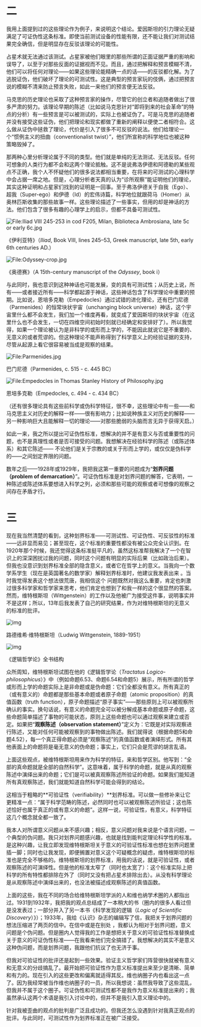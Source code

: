 # 二

我用上面提到过的这些理论作为例子，来说明这个结论。爱因斯坦的引力理论无疑满足了可证伪性这条标准。即使当前测试设备的性能有限，还不能让我们对测试结果完全确信，但是明显存在反驳该理论的可能性。

占星术就无法通过该测试。占星家被他们眼里的那些所谓的正面证据严重的影响和误导了，以至于对那些反面的证据视而不见。而且，通过把解释和预言模糊不清，他们可以将任何对理论——如果这些理论能精确一点的话——的反驳都化解。为了逃脱证伪，他们破坏了理论的可测试性。这是典型的预言家玩的伎俩，通过把预言说的模糊不清来防止预言失败，如此一来他们的预言便无法反驳。

马克思的历史理论也采取了这种预言家的操作，尽管它的创立者和追随者做出了很多严肃的努力。该理论早期的陈述（比如说马克思针对“即将到来的社会革命”的特点的分析）有一些预言是可以被测试的，实际上也被证伪了。可是马克思的追随者并没有接受这些证伪，他们把理论和现实都做了重新的阐释以便使二者相符合。这么做从证伪中拯救了理论，代价是引入了很多不可反驳的说法。他们给理论一个“惯例主义的扭曲（conventionalist twist）”，他们所宣称的科学地位也被这种策略毁掉了。

那两种心里分析理论属于不同的类型。他们就是单纯的无法测试、无法反驳。任何可想象的人类行为都不会和这两个理论抵触。这不是说弗洛伊德和阿德勒的某些观点不正确，我个人不怀疑他们的很多说法都相当重要，在将来的可测试的心理科学中会占据一席之地。但是，心理分析者天真的认为“诊所观察”能证明他们的理论，其实这种证明和占星家们找到的证明是一回事。至于弗洛伊德关于自我（Ego）、超我（Super-ego）和伊德（Id）的宏伟诗篇，科学地位就跟荷马（Homer）从奥林匹斯收集的那些故事一样。这些理论描述了一些事实，但用的却是神话的方法。他们包含了很多有趣的心理学上的启示，但都不具备可测试性。

![File:Iliad VIII 245-253 in cod F205, Milan, Biblioteca Ambrosiana, late 5c or early 6c.jpg](https://upload.wikimedia.org/wikipedia/commons/0/0d/Iliad_VIII_245-253_in_cod_F205%2C_Milan%2C_Biblioteca_Ambrosiana%2C_late_5c_or_early_6c.jpg)

《伊利亚特》（*Iliad*, Book VIII, lines 245–53, Greek manuscript, late 5th, early 6th centuries AD.）

![File:Odyssey-crop.jpg](https://upload.wikimedia.org/wikipedia/commons/thumb/1/1a/Odyssey-crop.jpg/625px-Odyssey-crop.jpg)

《奥德赛》（A 15th-century manuscript of the *Odyssey*, book i）

与此同时，我也意识到这种神话也可能发展，变的具有可测试性；从历史上说，所有——或者接近所有——科学都起源于神话，这些神话包含了科学理论中重要的预期。比如说，恩培多克勒（Empedocles）通过试错的进化理论，还有巴门尼德（Parmenides）的恒常块状宇宙（unchanging block universe）神话，这个宇宙里什么都不会发生，我们加一个维度再看，就变成了爱因斯坦的块状宇宙（在这里什么也不会发生，一切在四维空间初始时刻就已经确定和安排好了）。所以我觉得，如果一个理论被认为是非科学的或形而上学的，不能因此就说它是不重要的、无意义的或者荒谬的。但这种理论不能声称得到了科学意义上的经验证据的支持，尽管从起源上看它很容易被当成是观察的结果。

![File:Parmenides.jpg](https://upload.wikimedia.org/wikipedia/commons/e/ed/Parmenides.jpg)

巴门尼德（Parmenides, c. 515 - c. 445 BC）

![File:Empedocles in Thomas Stanley History of Philosophy.jpg](https://upload.wikimedia.org/wikipedia/commons/thumb/2/2b/Empedocles_in_Thomas_Stanley_History_of_Philosophy.jpg/415px-Empedocles_in_Thomas_Stanley_History_of_Philosophy.jpg)

恩培多克勒（Empedocles, c. 494 - c. 434 BC）

（还有很多理论具有这些前科学或伪科学特征，很不幸，这些理论中有一些——和马克思主义对历史的解释一样——很有影响力；比如说种族主义对历史的解释——另一种影响巨大且能解释一切的理论——对那些脆弱的头脑而言无异于获得天启。）

如此一来，我之所以提出可证伪性标准，想解决的并不是有意义与否或重要性的问题，也不是真理性或者是否可接受的问题。我想解决在经验科学的陈述（或陈述体系）和其它陈述—— 不论他们是关于宗教的或关于形而上学的，或仅仅是伪科学的——之间划定界限的问题。

数年之后——1928年或1929年，我把我这第一重要的问题成为“**划界问题（problem of demarcation）**”。可证伪性标准是对划界问题的解答，它表明，一种陈述或陈述体系要想进入科学之列，必须和那些可能的观察或者可想像的观察之间存在矛盾才行。

# 三

现在我当然清楚的看到，这种划界标准——可测试性、可证伪性、可反驳性的标准——远非显而易见；甚至现在，这个标准的重要性都没有被公众完全认识到。在1920年那个时候，我还觉得这条标准挺平凡的，虽然这标准帮我解决了一个在智识上的深深困扰过我的问题，同时这个问题有明显的实际后果（比如政治后果）。但我也没意识到划界标准全部的隐含意义，或者它在哲学上的意义。当我向一个数学系学生（现在是英国著名的数学家）解释划界标准时，他建议我发表出来 。当时我觉得发表这个想法很荒唐，我相信这个 问题既然对我这么重要，肯定也刺激过很多科学家和哲学家来思考，他们肯定也想到了和我一样的这个很显然的答案。然而，维特根斯坦（Wittgenstein）的工作以及他被广为接受这件事，说明事实并不是这样；所以，13年后我发表了自己的研究结果，作为对维特根斯坦的无意义的标准的批评。

![img](https://upload.wikimedia.org/wikipedia/commons/thumb/a/ab/Ludwig_Wittgenstein.jpg/220px-Ludwig_Wittgenstein.jpg)

路德维希·维特根斯坦（Ludwig Wittgenstein, 1889-1951）

![img](https://upload.wikimedia.org/wikipedia/commons/d/d5/Tractatus_Logico_Philosophicus_Text_Structure.png)

《逻辑哲学论》全书结构 

众所周知，维特根斯坦试图在他的《逻辑哲学论（*Tractatus Logico-philosophicus*）》中（例如命题6.53、命题6.54和命题5）展示，所有所谓的哲学或形而上学的命题实际上是非命题或是伪命题：它们全都没有意义。所有真正的（或有意义的）命题都是那些基本命题或者原子命题（atomic proposition）的真值函数（truth function），原子命题描述“原子事实”——那些原则上可以被观察所确认的事实。换句话说，有意义的命题完全可以被分解成基本命题或原子命题，这些命题简单描述了事物的可能状态，原则上这些命题也可以通过观察来建立或否定。如果把“**观察陈述（observation statement）**”定义为：它既是对实际观察进行陈述，又能对任何可能被观察到的事物做出陈述。我们就得说（根据命题5和命题4.52），每一个真正得命题必须是“观察陈述”的真值函数或者演绎形式。所有其他表面上的命题将是毫无意义的伪命题；事实上，它们只会是荒谬的胡言乱语。

上面这些观点，被维特根斯坦用来作为科学的特征，来和哲学区别。他写到：“全部的真命题就是全部的自然科学”。这意味着，属于科学的命题，就是从真的观察陈述中演绎出来的命题；它们是可以被真观察陈述所验证的命题。如果我们能知道所有真观察陈述，我们就能知道自然科学可能会得到的结论。

这相当于粗略的**可验证性（verifiability）**划界标准。可以做一些修补来让它更精准一点：“属于科学范畴的陈述，必然同时也可以被观察陈述所验证；这也陈述恰好也属于真正的或有意义的命题”。这样一说，可验证性，有意义，科学特征这几个概念就全都一致了。

我本人对所谓意义问题从来不感兴趣；相反，意义问题对我来说是个语言问题，一个典型的伪问题。我只对划界问题感兴趣，也就是找到能判定理论科学性的标准。是这种兴趣，让我立即发现维特根斯坦关于意义的可验证性标准也想在划界问题里插一脚；同时也让我发现，即便搁置对意义这个可疑概念的疑虑，维特根斯坦的标准也是完全不够格的。维特根斯坦的划界标准，用我的话说，就是可验证性，或者观察陈述的可演绎性。但是他的标准太窄了（同时也太宽了）：这个标准实际上把科学的所有特性都排除在外了（同时又没有把占星术排除出去）。从没有科学理论是从观察陈述中演绎出来的，也没法被描述成观察陈述的真值函数。

上面的这些，我在不同的场合给维特根斯坦学派的人和维也纳学术圈的人都指出过。1931到1932年，我把我的观点总结成了一本稍大的书（圈内的很多人看过但是没发表过；一部分并入了另一本书《科学发现的逻辑（*Logic of Scientific Discovery*）》）；1933年，我给《认识》杂志的编辑写了信，我把关于划界问题的想法压缩进了两页的信中。在信中或是在别处 ，我都认为相对于划界问题，意义问题是个伪问题。但是圈内人觉得我的工作是想把关于意义的可验证性标准替换成关于意义的可证伪性标准——在我看来他们完全搞错了。我想解决的其实不是意义这种伪问题，而是划界问题，我跟他们抗议了也无济于事。

但我对可验证性的批评还是起到一些效果。验证主义哲学家们阵营很快就被有意义和无意义的分歧搞乱了。最开始把可验证性作为意义标准提出来至少是清晰、简单和有力的。现在引入的这些更改和偏离就适得其反。维也纳圈子内也看出这一点了。因为我经常被当作维也纳圈子的一员，所以我想说：虽然我导致了这些混乱，但我并不属于这个圈子。可证伪性和可测试性都不是我作为意义标准提出来的；我虽然承认这两个术语是我引入讨论中的，但并不是我引入意义理论中的。

针对我被歪曲的观点的批判是广泛且成功的。但我还怎么没遇到针对我真正观点的批评。与此同时，可测试性作为划界标准正在被广泛接受。